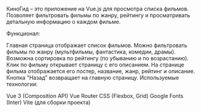 КиноГид – это приложение на Vue.js для просмотра списка фильмов. Позволяет фильтровать фильмы по жанру, рейтингу и просматривать детальную информацию о каждом фильме.

Функционал:

Главная страница отображает список фильмов.
Можно фильтровать фильмы по жанру (мультфильмы, фантастика, комедии, драмы).
Возможна сортировка по рейтингу (по убыванию и по возрастанию).
Клик по фильму открывает страницу с его описанием.
На странице фильма отображается его постер, название, жанр, рейтинг и описание.
Кнопка "Назад" возвращает на главную страницу.
Используемые технологии:

Vue 3 (Composition API)
Vue Router
CSS (Flexbox, Grid)
Google Fonts (Inter)
Vite (для сборки проекта)
